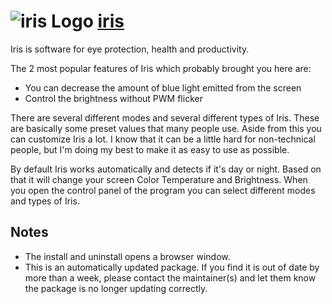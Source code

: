 # ![iris Logo](https://cdn.jsdelivr.net/gh/pauby/ChocoPackages@a7618f46/icons/iris.png "iris Logo") [iris](https://chocolatey.org/packages/iris)

Iris is software for eye protection, health and productivity.

The 2 most popular features of Iris which probably brought you here are:

* You can decrease the amount of blue light emitted from the screen
* Control the brightness without PWM flicker

There are several different modes and several different types of Iris. These are basically some preset values that many people use. Aside from this you can customize Iris a lot. I know that it can be a little hard for non-technical people, but I'm doing my best to make it as easy to use as possible.

By default Iris works automatically and detects if it's day or night. Based on that it will change your screen Color Temperature and Brightness. When you open the control panel of the program you can select different modes and types of Iris.

## Notes

- The install and uninstall opens a browser window.
- This is an automatically updated package. If you find it is out of date by more than a week, please contact the maintainer(s) and let them know the package is no longer updating correctly.
